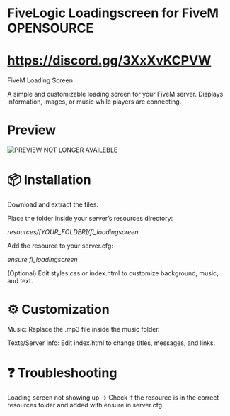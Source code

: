 # FiveLogic Loadingscreen for FiveM OPENSOURCE
# https://discord.gg/3XxXvKCPVW
FiveM Loading Screen

A simple and customizable loading screen for your FiveM server.
Displays information, images, or music while players are connecting.

# Preview
![PREVIEW NOT LONGER AVAILEBLE](https://i.ibb.co/fV3N7LRF/Screenshot-2025-08-15-231007.png)

# 📦 Installation

Download and extract the files.

Place the folder inside your server’s resources directory:


*resources/[YOUR_FOLDER]/fl_loadingscreen*



Add the resource to your server.cfg:


*ensure fl_loadingscreen*



(Optional) Edit styles.css or index.html to customize background, music, and text.

# ⚙️ Customization

Music: Replace the .mp3 file inside the music folder.

Texts/Server Info: Edit index.html to change titles, messages, and links.

# ❓ Troubleshooting

Loading screen not showing up
→ Check if the resource is in the correct resources folder and added with ensure in server.cfg.

